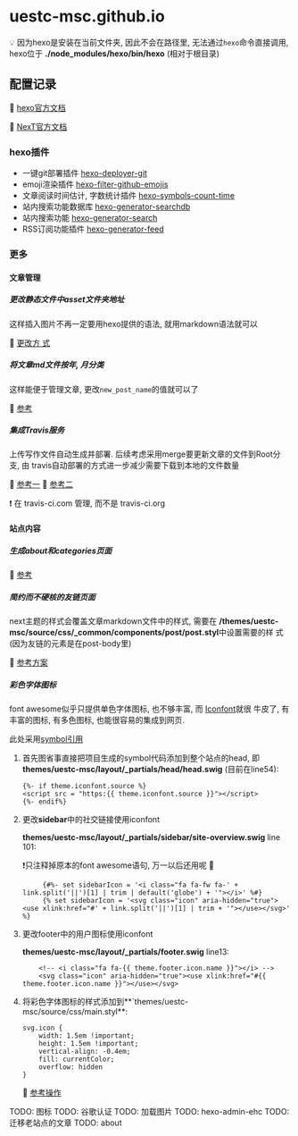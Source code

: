 # uestc-msc.github.io

💡 因为hexo是安装在当前文件夹, 因此不会在路径里, 无法通过`hexo`命令直接调用,
hexo位于 **./node_modules/hexo/bin/hexo** (相对于根目录)

## 配置记录

📖 [hexo官方文档](https://hexo.io/zh-cn/docs/)

📖 [NexT官方文档](https://theme-next.org/docs/getting-started/)

### hexo插件

- 一键git部署插件 [hexo-deployer-git](https://github.com/hexojs/hexo-deployer-git)
- emoji渲染插件 [hexo-filter-github-emojis](https://www.npmjs.com/package/hexo-filter-github-emojis)
- 文章阅读时间估计, 字数统计插件 [hexo-symbols-count-time](https://github.com/theme-next/hexo-symbols-count-time)
- 站内搜索功能数据库 [hexo-generator-searchdb](https://github.com/theme-next/hexo-generator-searchdb)
- 站内搜索功能 [hexo-generator-search](https://github.com/wzpan/hexo-generator-search)
- RSS订阅功能插件 [hexo-generator-feed](https://github.com/hexojs/hexo-generator-feed)

### 更多

#### 文章管理

##### 更改静态文件中asset文件夹地址

这样插入图片不再一定要用hexo提供的语法, 就用markdown语法就可以

🔗 [更改方
式](https://leojhonsong.github.io/About-My-Custom-Settings-of-My-Next-Theme-Blog-and-Problem-Killing/#Improved-the-arrangement-of-images-in-asset-folder)

##### 将文章md文件按年, 月分类

这样能便于管理文章, 更改`new_post_name`的值就可以了

🔗 [参考](https://www.githang.com/2018/12/22/hexo-new-post-path/)

##### 集成Travis服务

上传写作文件自动生成并部署. 后续考虑采用merge要更新文章的文件到Root分支, 由
travis自动部署的方式进一步减少需要下载到本地的文件数量

🔗 [参考一](https://blessing.studio/deploy-hexo-blog-automatically-with-travis-ci/)
🔗 [参考二](https://www.jianshu.com/p/630d75e4697e)

❗️ 在 travis-ci.com 管理, 而不是 travis-ci.org

#### 站点内容

##### 生成about和categories页面

🔗 [参考](https://theme-next.org/docs/theme-settings/custom-pages)

##### 简约而不硬核的友链页面

next主题的样式会覆盖文章markdown文件中的样式, 需要在
**/themes/uestc-msc/source/css/_common/components/post/post.styl**中设置需要的样
式 (因为友链的元素是在post-body里)

🔗 [参考方案](https://blog.asucreyau.xyz/2018/12/29/hexo-next-customize-link-page)

##### 彩色字体图标

font awesome似乎只提供单色字体图标, 也不够丰富, 而
[Iconfont](https://www.iconfont.cn/?spm=a313x.7781069.1998910419.d4d0a486a)就很
牛皮了, 有丰富的图标, 有多色图标, 也能很容易的集成到网页.

此处采用[symbol引用](https://www.iconfont.cn/help/detail?spm=a313x.7781069.1998910419.d8cf4382a&helptype=code)

1. 首先图省事直接把项目生成的symbol代码添加到整个站点的head, 即
**themes/uestc-msc/layout/_partials/head/head.swig** (目前在line54):

   ```swig
   {%- if theme.iconfont.source %}
   <script src = "https:{{ theme.iconfont.source }}"></script>
   {%- endif%}
   ```

2. 更改**sidebar**中的社交链接使用iconfont

   **themes/uestc-msc/layout/_partials/sidebar/site-overview.swig** line 101:

   ❗️只注释掉原本的font awesome语句, 万一以后还用呢 🤷 ‍

   ```swig
        {#%- set sidebarIcon = '<i class="fa fa-fw fa-' + link.split('||')[1] | trim | default('globe') + '"></i>' %#}
        {% set sidebarIcon = '<svg class="icon" aria-hidden="true"><use xlink:href="#' + link.split('||')[1] | trim + '"></use></svg>' %}
   ```

3. 更改footer中的用户图标使用iconfont

   **themes/uestc-msc/layout/_partials/footer.swig** line13:

   ```swig
       <!-- <i class="fa fa-{{ theme.footer.icon.name }}"></i> -->
       <svg class="icon" aria-hidden="true"><use xlink:href="#{{ theme.footer.icon.name }}"></use></svg>
    ```

4. 将彩色字体图标的样式添加到**`themes/uestc-msc/source/css/main.styl**:

   ```styl
   svg.icon {
       width: 1.5em !important;
       height: 1.5em !important;
       vertical-align: -0.4em;
       fill: currentColor;
       overflow: hidden
   }
   ```

   🔗 [参考操作](https://leojhonsong.github.io/About-My-Custom-Settings-of-My-Next-Theme-Blog-and-Problem-Killing/#Colorful-icons-for-social-links-in-sidebar)

TODO: 图标
TODO: 谷歌认证
TODO: 加载图片
TODO: hexo-admin-ehc
TODO: 迁移老站点的文章
TODO: about
